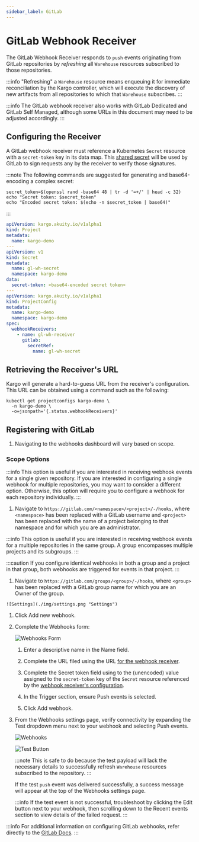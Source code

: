 ```yaml
---
sidebar_label: GitLab
---
```


# GitLab Webhook Receiver

The GitLab Webhook Receiver responds to `push` events originating from GitLab
repositories by _refreshing_ all `Warehouse` resources subscribed to those
repositories.

:::info
"Refreshing" a `Warehouse` resource means enqueuing it for immediate
reconciliation by the Kargo controller, which will execute the discovery of
new artifacts from all repositories to which that `Warehouse` subscribes.
:::

:::info
The GitLab webhook receiver also works with GitLab Dedicated and GitLab
Self Managed, although some URLs in this document may need to be adjusted
accordingly.
:::

## Configuring the Receiver

A GitLab webhook receiver must reference a Kubernetes `Secret` resource with a
`secret-token` key in its data map. This
[shared secret](https://en.wikipedia.org/wiki/Shared_secret) will be used by
GitLab to sign requests any by the receiver to verify those signatures.

:::note
The following commands are suggested for generating and base64-encoding a
complex secret:

```shell
secret_token=$(openssl rand -base64 48 | tr -d '=+/' | head -c 32)
echo "Secret token: $secret_token"
echo "Encoded secret token: $(echo -n $secret_token | base64)"
```

:::

```yaml
apiVersion: kargo.akuity.io/v1alpha1
kind: Project
metadata:
  name: kargo-demo
---
apiVersion: v1
kind: Secret
metadata:
  name: gl-wh-secret
  namespace: kargo-demo
data:
  secret-token: <base64-encoded secret token>
---
apiVersion: kargo.akuity.io/v1alpha1
kind: ProjectConfig
metadata:
  name: kargo-demo
  namespace: kargo-demo
spec:
  webhookReceivers: 
    - name: gl-wh-receiver
      gitlab:
        secretRef:
          name: gl-wh-secret
```

## Retrieving the Receiver's URL

Kargo will generate a hard-to-guess URL from the receiver's configuration. This
URL can be obtained using a command such as the following:

```shell
kubectl get projectconfigs kargo-demo \
  -n kargo-demo \
  -o=jsonpath='{.status.webhookReceivers}'
```

## Registering with GitLab

1. Navigating to the webhooks dashboard will vary based on scope.

### Scope Options

  <Tabs groupId="navigation">
  <TabItem value="project-scope" label="Project Scope" default>

  :::info
  This option is useful if you are interested in receiving webhook events for a 
  single given repository. If you are interested in configuring a single webhook 
  for multiple repositories, you may want to consider a different option.
  Otherwise, this option will require you to configure a webhook for each
  repository individually.
  :::

1. Navigate to `https://gitlab.com/<namespace>/<project>/-/hooks`, where
   `<namespace>` has been replaced with a GitLab username and
   `<project>` has been replaced with the name of a project belonging to that
   namespace and for which you are an administrator.

  </TabItem>
  <TabItem value="group-scope" label="Group Scope" default>

  :::info
  This option is useful if you are interested in receiving webhook events for a 
  multiple repositories in the same group. A group encompasses multiple projects 
  and its subgroups.
  :::

  :::caution
  If you configure identical webhooks in both a group and a project in that 
  group, both webhooks are triggered for events in that project. 
  :::

1. Navigate to `https://gitlab.com/groups/<group>/-/hooks`, where
   `<group>` has been replaced with a GitLab group name for which you are an 
   Owner of the group.

  </TabItem>
  </Tabs>

    ![Settings](./img/settings.png "Settings")

1. Click <Hlt>Add new webhook</Hlt>.

1. Complete the <Hlt>Webhooks</Hlt> form:

    ![Webhooks Form](./img/add-webhook-form.png "Webhooks Form")

    1. Enter a descriptive name in the <Hlt>Name</Hlt> field.

    1. Complete the <Hlt>URL</Hlt> filed using the URL
       [for the webhook receiver](#retrieving-the-receivers-url).

    1. Complete the <Hlt>Secret token</Hlt> field using to the (unencoded) value
       assigned to the `secret-token` key of the `Secret` resource referenced by
       the
       [webhook receiver's configuration](#configuring-the-receiver).

    1. In the <Hlt>Trigger</Hlt> section, ensure <Hlt>Push events</Hlt> is
       selected.

    1. Click <Hlt>Add webhook</Hlt>.

1. From the <Hlt>Webhooks settings</Hlt> page, verify connectivity by expanding
   the <Hlt>Test</Hlt> dropdown menu next to your webhook and selecting
   <Hlt>Push events</Hlt>.

    ![Webhooks](./img/webhooks.png "Webhooks")

    ![Test Button](./img/test-button.png "Test Button")

    :::note
    This is safe to do because the test payload will lack the necessary
    details to successfully refresh `Warehouse` resources subscribed to the
    repository.
    :::

    If the test `push` event was delivered successfully, a success message will
    appear at the top of the <Hlt>Webhooks settings</Hlt> page.

    :::info
    If the test event is not successful, troubleshoot by clicking the
    <Hlt>Edit</Hlt> button next to your webhook, then scrolling down to the
    <Hlt>Recent events</Hlt> section to view details of the failed request.
    :::

:::info
For additional information on configuring GitLab webhooks, refer directly to the
[GitLab Docs](https://docs.gitlab.com/user/project/integrations/webhooks/).
:::
